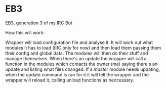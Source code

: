 # EB3
EB3, generation 3 of my IRC Bot

How this will work:

Wrapper will load configuration file and analyse it. It will work out what modules it has to load (IRC only for now) and then load them passing them their config and global data.
The modules will then do their stuff and manage themselves. 
When there's an update the wrapper will call a function in the modules which contacts the owner (me) saying there's an update and listing what files changed.
If a *master* module needs updating, when the update command is ran for it it will tell the wrapper and the wrapper will reload it, calling unload functions as neccessary.